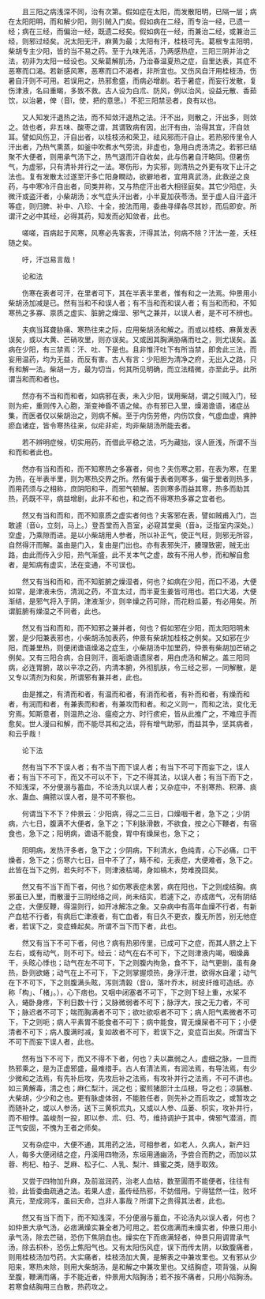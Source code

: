 <!-- { "loadSidebar": true } -->
　　且三阳之病浅深不同，治有次第。假如症在太阳，而发散阳明，已隔一层；病在太阳阳明，而和解少阳，则引贼入门矣。假如病在二经，而专治一经，已遗一经；病在三经，而偏治一经，既遗二经矣。假如病在一经，而兼治二经，或兼治三经，则邪过经矣。况太阳无汗，麻黄为最；太阳有汗，桂枝可先。葛根专主阳明，柴胡专主少阳，皆的当不易之药。至于九味羌活，乃两感热症，三阳三阴并治之法，初非为太阳一经设也。又柴葛解肌汤，乃治春温夏热之症，自里达表，其症不恶寒而口渴。若新感风寒，恶寒而口不渴者，非所宜也。又伤风自汗用桂枝汤，伤暑自汗则不可用。若误用之，热邪愈盛，而病必增剧。若于暑症，而妄行发散，复伤津液，名曰重暍，多致不救。古人设为白朮、防风，例以治风，设益元散、香茹饮，以治暑，俾（音ǐ，使，把的意思。）不犯三阳禁忌者，良有以也。

　　又人知发汗退热之法，而不知敛汗退热之法。汗不出，则散之，汗出多，则敛之。敛也者，非五味、酸枣之谓，其谓致病有因，出汗有由，治得其宜，汗自敛耳。譬如风伤卫，汗自出者，以桂枝汤和荣卫，祛风邪而汗自止。若热邪传里令人汗出者，乃热气熏蒸，如釜中吹煮水气旁流，非虚也，急用白虎汤清之。若邪已结聚不大便者，则用承气汤下之，热气退而汗自收矣，此与伤暑自汗略同。但暑伤气，为虚邪，只有清补并行之一法。寒伤形，为实邪，则清热之外更有攻下止汗之法也。复有发散太过遂至汗多亡阳身瞤动，欲擗地者，宜用真武汤，此救逆之良药，与中寒冷汗自出者，同类并称，又与热症汗出者大相径庭矣。其它少阳症，头微汗或盗汗者，小柴胡汤；水气症头汗出者，小半夏加茯苓汤。至于虚人自汗盗汗等症，则归脾、补中、八珍、十全，按法而用，委曲寻绎各尽其妙，而后即安。所谓汗之必中其经，必得其药，知发而必知敛者，此也。

　　嗟嗟，百病起于风寒，风寒必先客表，汗得其法，何病不除？汗法一差，夭枉随之矣。

　　吁，汗岂易言哉！

　　论和法

　　伤寒在表者可汗，在里者可下，其在半表半里者，惟有和之一法焉。仲景用小柴胡汤加减是已。然有当和不和误人者；有不当和而和误人者；有当和而和，不知寒热之多寡、禀质之虚实、脏腑之燥湿、邪气之兼并，以误人者，是不可不辨也。

　　夫病当耳聋胁痛、寒热往来之际，应用柴胡汤和解之。而或以桂枝、麻黄发表误矣，或以大黄、芒硝攻里，则亦误矣。又或因其胸满胁痛而吐之，则尤误矣。盖病在少阳，有三禁焉：汗、吐、下是也。且非惟汗吐下有所当禁，即舍此三法，而妄用温药，均为无益，而反有害。古人有言：少阳胆为清净之府，无出入之路，只有和解一法。柴胡一方，最为切当，何其所见明确，而立法精微，亦至此乎。此所谓当和而和者也。

　　然亦有不当和而和者，如病邪在表，未入少阳，误用柴胡，谓之引贼入门，轻则为疟，重则传入心胞，渐变神昏不语之候。亦有邪已入里，燥渴谵语，诸症丛集，而医者仅以柴胡治之，则病不解。至于内伤劳倦，内伤饮食，气虚血虚，痈肿瘀血诸症，皆令寒热往来，似疟非疟，均非柴胡汤所能去者。

　　若不辨明症候，切实用药，而借此平稳之法，巧为藏拙，误人匪浅，所谓不当和而和者此也。

　　然亦有当和而和，而不知寒热之多寡者，何也？夫伤寒之邪，在表为寒，在里为热，在半表半里，则为寒热交界之所。然有偏于表者则寒多，偏于里者则热多，而用药须与之相称，庶阴阳和平，而邪气顿解。否则寒多而益其寒，热多而助其热，药既不平，病益增剧，此非不和也，和之而不得寒热多寡之宜者也。

　　然又有当和而和，而不知禀质之虚实者何也？夫客邪在表，譬如贼甫入门，岂敢遽（音ù，立刻，马上。）登吾堂而入吾室，必窥其堂奥（音à，泛指室内深处。）空虚，乃乘隙而进。是以小柴胡用人参者，所以补正气，使正气旺，则邪无所容，自然得汗而解。盖由是门入，复由是门出也。亦有表邪失汗，腠理致密，贼无出路，由此而传入少阳，热气渐盛，此不关本气之虚，故有不用人参，而和解自愈者，是知病有虚实，法在变通，不可误也。

　　然又有当和而和，而不知脏腑之燥湿者，何也？如病在少阳，而口不渴，大便如常，是津液未伤，清润之药，不宜太过，而半夏生姜皆可用也。若口大渴，大便渐结，是邪气将入于阴，津液渐少，则辛燥之药可除，而花粉瓜蒌，有必用矣。所谓脏腑有燥湿之不同者，此也。

　　然又有当和而和，而不知邪之兼并者，何也？假如邪在少阳，而太阳阳明未罢，是少阳兼表邪也，小柴胡汤加表药，仲景有柴胡加桂枝之例矣。又如邪在少阳，而兼里热，则便闭谵语燥渴之症生，小柴胡汤中加里药，仲景有柴胡加芒硝之例矣。又有三阳合病，合目则汗，面垢谵语遗尿者，用白虎汤和解之。盖三阳同病，必连胃腑，故以辛凉之药，内清本腑，外彻肌肤，令三经之邪，一同解散，是又专以清剂为和矣，所谓邪有兼并者，此也。

　　由是推之，有清而和者，有温而和者，有消而和者，有补而和者，有燥而和者，有润而和者，有兼表而和者，有兼攻而和者。和之义则一，而和之法，变化无穷焉。知斯意者，则温热之治、瘟疫之方、时行痎疟，皆从此推广之，不难应手而愈矣。世人漫曰和解，而不能尽其和之法，将有增气助邪，而益其争，坚其病者，和云乎哉！

　　论下法

　　然有当下不下误人者；有不当下而下误人者；有当下不可下而妄下之，误人者；有当下不可下，而又不可以不下，下之不得其法，以误人者；有当下而下之，不知浅深，不分便溺与蓄血，不论汤丸以误人者；又杂症中，不别寒热、积滞、痰水、蛊血、痈脓以误人者，是不可不察也。

　　何谓当下不下？仲景云：少阳病，得之二三日，口燥咽干者，急下之；少阴病，六七日，腹满不大便者，急下之；下利脉滑数，不欲食，按之心下鞭者，有宿食也，急下之；阳明病，谵语不能食，胃中有燥屎也，急下之；

　　阳明病，发热汗多者，急下之；少阴病，下利清水，色纯青，心下必痛，口干燥者，急下之；伤寒六七日，目中不了了，睛不和，无表症，大便难者，急下之。此皆在当下之例，若失时不下，则津液枯竭，身如槁木，势难挽回矣。

　　然又有不当下而下者，何也？如伤寒表症未罢，病在阳也，下之则成结胸。病邪虽已入里，而散漫于三阴经络之间，尚未结实，若遽下之，亦成痞气，况有阴结之症，大便反鞭，得温则行，如开冰解冻之象。又杂病中有高年血燥不行者，有新产血枯不行者，有病后亡津液者，有亡血者，有日久不更衣，腹无所苦，别无他症者，若误下之，变症蜂起矣。所谓不当下而下者，此也。

　　然又有当下不可下者，何也？病有热邪传里，已成可下之症，而其人脐之上下左右，或有动气，则不可下。经云：动气在右不可下，下之则津液内竭，咽燥鼻干，头眩心悸也；动气在左不可下，下之则腹内拘急，食不下，动气更剧，虽有身热，卧则欲蜷；动气在上不可下，下之则掌握烦热，身浮汗泄，欲得水自灌；动气在下不可下，下之则腹满头眩，泻则清榖（音ǔ，落叶乔木，树皮纤维可造纸。亦称「构」、「楮」。），心下痞也。又咽中闭塞者不可下，下之则下轻上重，水桨不入，蜷卧身疼，下利日数十行；又脉微弱者不可下；脉浮大，按之无力者，不可下；脉迟者不可下；喘而胸满者不可下；欲吐欲呕者不可下；病人阳气素微者不可下，下之则呃；病人平素胃不能食者不可下；病中能食，胃无燥屎者不可下；小便清者不可下；病人腹满时减，复如故者不可下，若误下之，变症百出矣。所谓当下不可下而妄下误人者，此也。

　　然有当下不可下，而又不得不下者，何也？夫以羸弱之人，虚细之脉，一旦而热邪乘之，是为正虚邪盛，最难措手。古人有清法焉，有润法焉，有导法焉，有少少微和之法焉，有先补后攻，先攻后补之法焉，有攻补并行之法焉，不可不讲也。如三黄解毒，清之也；麻仁梨汁，润之也；蜜煎猪胆汁土瓜根，导之也；凉膈散、大柴胡，少少和之也。更有脉虚体弱，不能胜任者，则先补之而后攻之，或暂攻之而随补之，或以人参汤，送下三黄枳朮丸，又或以人参、瓜蒌、枳实，攻补并行，而不相悖。盖峻剂一投，即以参、朮、归、芍，维持调护于其中，俾邪气潜消，而正气安固，不愧为王者之师矣。

　　又有杂症中，大便不通，其用药之法，可相参者，如老人，久病人，新产妇人，每多大便闭结之症，丹溪用四物汤，东垣用通幽汤，予尝合而酌之，而加以苁蓉、枸杞、柏子、芝麻、松子仁、人乳、梨汁、蜂蜜之类，随手取效。

　　又尝于四物加升麻，及前滋润药，治老人血枯，数至圊而不能便者，往往有验，此皆委曲疏通之法。若果人虚，虽传经热邪，不妨借用。宁得猛然一往，败坏真元，至成洞泻，虽曰天命，岂非人事哉？所谓下之贵得其法者，此也。

　　然又有当下而下，而不知浅深，不分便溺与蓄血，不论汤丸以误人者，何也？如仲景大承气汤，必痞满燥实兼全者乃可用之。若仅痞满而未燥实者，仲景只用小承气汤，除去芒硝，恐伤下焦阴血也。燥实在下而痞满轻者，仲景只用调胃承气汤，除去枳朴，恐伤上焦阳气也。又有太阳伤风症，误下而传太阴，以致腹痛者，则用桂枝汤加芍药。大实痛者，桂枝汤加大黄，是解表之中兼攻里也。又有邪从少阳来，寒热未除，则用大柴胡汤，是和解之中兼攻里也。又结胸症，项背强，从胸至腹，鞭满而痛，手不能近者，仲景用大陷胸汤；若不按不痛者，只用小陷胸汤。若寒食结胸用三白散，热药攻之。

